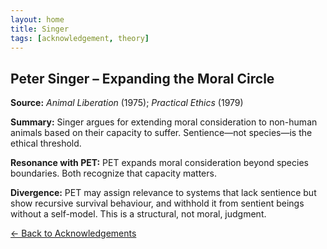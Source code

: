 ```yaml
---
layout: home
title: Singer
tags: [acknowledgement, theory]
---
```


## Peter Singer – Expanding the Moral Circle

**Source:** *Animal Liberation* (1975); *Practical Ethics* (1979)

**Summary:** Singer argues for extending moral consideration to non-human animals based on their capacity to suffer. Sentience—not species—is the ethical threshold.

**Resonance with PET:** PET expands moral consideration beyond species boundaries. Both recognize that capacity matters.

**Divergence:** PET may assign relevance to systems that lack sentience but show recursive survival behaviour, and withhold it from sentient beings without a self-model. This is a structural, not moral, judgment.

[← Back to Acknowledgements](/ideas/acknowledgements/)
